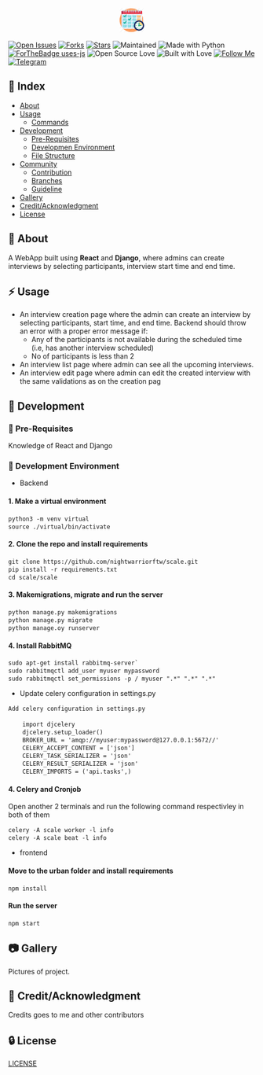 <p align="center">
<img src="./urban/public/scale.png" width="50px" height="50px">
</p>

[![Open Issues](https://img.shields.io/github/issues/nightwarriorftw/scale?style=for-the-badge&logo=github)](https://github.com/nightwarriorftw/scale/issues) [![Forks](https://img.shields.io/github/forks/nightwarriorftw/scale?style=for-the-badge&logo=github)](https://github.com/nightwarriorftw/scale/network/members) [![Stars](https://img.shields.io/github/stars/nightwarriorftw/scale?style=for-the-badge&logo=reverbnation)](https://github.com/nightwarriorftw/scale/stargazers) ![Maintained](https://img.shields.io/maintenance/yes/2020?style=for-the-badge&logo=github) ![Made with Python](https://img.shields.io/badge/Made%20with-Python-blueviolet?style=for-the-badge&logo=python) [![ForTheBadge uses-js](http://ForTheBadge.com/images/badges/uses-js.svg)](http://ForTheBadge.com) ![Open Source Love](https://img.shields.io/badge/Open%20Source-%E2%99%A5-red?style=for-the-badge&logo=open-source-initiative) ![Built with Love](https://img.shields.io/badge/Built%20With-%E2%99%A5-critical?style=for-the-badge&logo=ko-fi) [![Follow Me](https://img.shields.io/twitter/follow/nightwarriorftw?color=blue&label=Follow%20%40nightwarriorftw&logo=twitter&style=for-the-badge)](https://twitter.com/intent/follow?screen_name=nightwarriorftw) [![Telegram](https://img.shields.io/badge/Telegram-Chat-informational?style=for-the-badge&logo=telegram)](https://telegram.me/nightwarriorftw)

## :ledger: Index

- [About](#beginner-about)
- [Usage](#zap-usage)
  - [Commands](#package-commands)
- [Development](#wrench-development)
  - [Pre-Requisites](#notebook-pre-requisites)
  - [Developmen Environment](#nut_and_bolt-development-environment)
  - [File Structure](#file_folder-file-structure)
- [Community](#cherry_blossom-community)
  - [Contribution](#fire-contribution)
  - [Branches](#cactus-branches)
  - [Guideline](#exclamation-guideline)
- [Gallery](#camera-gallery)
- [Credit/Acknowledgment](#star2-creditacknowledgment)
- [License](#lock-license)

## :beginner: About

A WebApp built using **React** and **Django**, where admins can create interviews by selecting participants, interview start time and end time.

## :zap: Usage

- An interview creation page where the admin can create an interview by selecting participants, start time, and end time. Backend should throw an error with a proper error message if:
  - Any of the participants is not available during the scheduled time (i.e, has another interview scheduled)
  - No of participants is less than 2
- An interview list page where admin can see all the upcoming interviews.
- An interview edit page where admin can edit the created interview with the same validations as on the creation pag

## :wrench: Development

### :notebook: Pre-Requisites

Knowledge of React and Django

### :nut_and_bolt: Development Environment

- Backend

#### 1. Make a virtual environment

```
python3 -m venv virtual
source ./virtual/bin/activate
```

#### 2. Clone the repo and install requirements

```
git clone https://github.com/nightwarriorftw/scale.git
pip install -r requirements.txt
cd scale/scale
```

#### 3. Makemigrations, migrate and run the server

```
python manage.py makemigrations
python manage.py migrate
python manage.oy runserver
```

#### 4. Install RabbitMQ

```
sudo apt-get install rabbitmq-server`
sudo rabbitmqctl add_user myuser mypassword
sudo rabbitmqctl set_permissions -p / myuser ".*" ".*" ".*"
```

- Update celery configuration in settings.py

```
Add celery configuration in settings.py

    import djcelery
    djcelery.setup_loader()
    BROKER_URL = 'amqp://myuser:mypassword@127.0.0.1:5672//'
    CELERY_ACCEPT_CONTENT = ['json']
    CELERY_TASK_SERIALIZER = 'json'
    CELERY_RESULT_SERIALIZER = 'json'
    CELERY_IMPORTS = ('api.tasks',)
```

#### 4. Celery and Cronjob

Open another 2 terminals and run the following command respectivley in both of them

```
celery -A scale worker -l info
celery -A scale beat -l info
```

- frontend

#### Move to the urban folder and install requirements

```
npm install
```

#### Run the server

```
npm start
```

## :camera: Gallery

Pictures of project.

## :star2: Credit/Acknowledgment

Credits goes to me and other contributors

## :lock: License

[LICENSE](/LICENSE)
